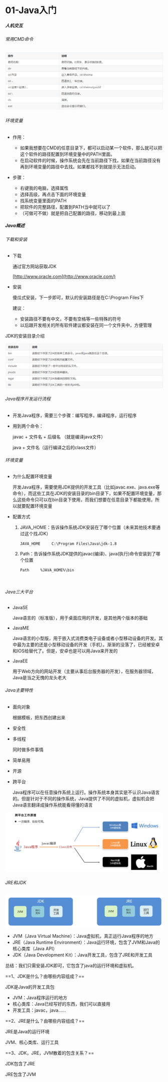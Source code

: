 # 01-Java入门

##### 人机交互

###### 常用CMD命令

![image](assets/image-20230812091458-hx95f3q.png)

###### 环境变量

* 作用：

  * 如果我想要在CMD的任意目录下，都可以启动某一个软件，那么就可以把这个软件的路径配置到环境变量中的PATH里面。
  * 在启动软件的时候，操作系统会先在当前路径下找，如果在当前路径没有再到环境变量的路径中去找。如果都找不到就提示无法启动。
* 步骤：

  * 右键我的电脑，选择属性
  * 选择高级，再点击下面的环境变量
  * 找系统变量里面的PATH
  * 把软件的完整路径，配置到PATH当中就可以了
  * （可做可不做）就是把自己配置的路径，移动到最上面

##### Java概述

###### 下载和安装

* 下载

  通过官方网站获取JDK

  [http://www.oracle.com](http://www.oracle.com/)
* 安装

  傻瓜式安装，下一步即可，默认的安装路径是在C:\Program Files下

  建议：

  * 安装路径不要有中文，不要有空格等一些特殊的符号
  * 以后跟开发相关的所有软件建议都安装在同一个文件夹中，方便管理

JDK的安装目录介绍

![image](assets/image-20230812095704-lildmzb.png)

###### Java程序开发运行流程

* 开发Java程序，需要三个步骤：编写程序，编译程序，运行程序
* 用到两个命令：

  javac + 文件名 + 后缀名 （就是编译java文件）

  java + 文件名（运行编译之后的class文件）

###### 环境变量

* 为什么配置环境变量

  开发Java程序，需要使用JDK提供的开发工具（比如javac.exe、java.exe等命令），而这些工具在JDK的安装目录的bin目录下，如果不配置环境变量，那么这些命令只可以在bin目录下使用，而我们想要在任意目录下都能使用，所以就要配置环境变量
* 配置方式

  1. ​JAVA_HOME：告诉操作系统JDK安装在了哪个位置（未来其他技术要通过这个找JDK）

      ```shell
      JAVA_HOME     C:\Program Files\Java\jdk-1.8
      ```
  2. ​Path：告诉操作系统JDK提供的javac(编译)、java(执行)命令安装到了哪个位置

      ```shell
      Path     %JAVA_HOME%\bin
      ```

‍

###### Java三大平台

* JavaSE

  Java语言的（标准版），用于桌面应用的开发，是其他两个版本的基础
* JavaME

  Java语言的小型版，用于嵌入式消费类电子设备或者小型移动设备的开发。其中最为主要的还是小型移动设备的开发（手机）。渐渐的没落了，已经被安卓和IOS给替代了。但是，安卓也是可以用Java来开发的
* JavaEE

  用于Web方向的网站开发（主要从事后台服务器的开发），在服务器领域，Java是当之无愧的龙头老大

###### Java主要特性

* 面向对象

  根据模板，把东西创建出来
* 安全性​
* 多线程

  同时做多件事情
* 简单易用
* 开源
* 跨平台

  Java程序可以在任意操作系统上运行。操作系统本身其实是不认识Java语言的。但是针对于不同的操作系统，Java提供了不同的虚拟机，虚拟机会把Java语言翻译成操作系统能看得懂的语言

![image](assets/image-20230812101533-d04k96i.png)

###### JRE和JDK

![image](assets/image-20230812102713-54hkmge.png)

* JVM（Java Virtual Machine）：Java虚拟机，真正运行Java程序的地方
* JRE（Java Runtime Environment）：Java运行环境，包含了JVM和Java的核心类库（Java API）
* JDK（Java Development Kit）：Java开发工具，包含了JRE和开发工具

总结：我们只需安装JDK即可，它包含了java的运行环境和虚拟机。

==1、JDK是什么？由哪些内容组成？==

JDK是Java的开发工具包

* JVM：Java程序运行的地方
* 核心类库：Java已经写好的东西，我们可以直接用
* 开发工具：javac，java......

==2、JRE是什么？由哪些内容组成？==

JRE是Java的运行环境

JVM、核心类库、运行工具

==3、JDK，JRE，JVM散着的包含关系？==

JDK包含了JRE

JRE包含了JVM

‍
